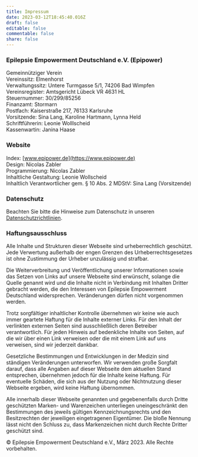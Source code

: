 ```yaml
---
title: Impressum
date: 2023-03-12T18:45:40.016Z
draft: false
editable: false
commentable: false
share: false
---
```


### Epilepsie Empowerment Deutschland e.V. (Epipower) 
Gemeinnütziger Verein<br> 
Vereinssitz: Elmenhorst<br> 
Verwaltungssitz: Untere Turmgasse 5/1, 74206 Bad Wimpfen<br> 
Vereinsregister: Amtsgericht Lübeck VR 4631 HL<br> 
Steuernummer: 30/299/85256<br> 
Finanzamt: Stormarn <br> 
Postfach: Kaiserstraße 217, 76133 Karlsruhe<br> 
Vorsitzende: Sina Lang, Karoline Hartmann, Lynna Held<br>
Schriftführerin: Leonie Wolllscheid<br>
Kassenwartin: Janina Haase<br>


### Website
Index: [www.epipower.de](https://www.epipower.de)<br> 
Design: Nicolas Zabler<br> 
Programmierung: Nicolas Zabler<br> 
Inhaltliche Gestaltung: Leonie Wollscheid<br> 
Inhaltlich Verantwortlicher gem. § 10 Abs. 2 MDStV: Sina Lang (Vorsitzende)<br> 

### Datenschutz
Beachten Sie bitte die Hinweise zum Datenschutz in unseren [Datenschutzrichtlinien](https://www.epipower.de/privacy).

### Haftungsausschluss
Alle Inhalte und Strukturen dieser Webseite sind urheberrechtlich geschützt. Jede Verwertung außerhalb der engen Grenzen des Urheberrechtsgesetzes ist ohne Zustimmung der Urheber unzulässig und strafbar.

Die Weiterverbreitung und Veröffentlichung unserer Informationen sowie das Setzen von Links auf unsere Webseite sind erwünscht, solange die Quelle genannt wird und die Inhalte nicht in Verbindung mit Inhalten Dritter gebracht werden, die den Interessen von Epilepsie Empowerment Deutschland widersprechen. Veränderungen dürfen nicht vorgenommen werden.

Trotz sorgfältiger inhaltlicher Kontrolle übernehmen wir keine wie auch immer geartete Haftung für die Inhalte externer Links. Für den Inhalt der verlinkten externen Seiten sind ausschließlich deren Betreiber verantwortlich. Für jeden Hinweis auf bedenkliche Inhalte von Seiten, auf die wir über einen Link verweisen oder die mit einem Link auf uns verweisen, sind wir jederzeit dankbar.

Gesetzliche Bestimmungen und Entwicklungen in der Medizin sind ständigen Veränderungen unterworfen. Wir verwenden große Sorgfalt darauf, dass alle Angaben auf dieser Webseite dem aktuellen Stand entsprechen, übernehmen jedoch für die Inhalte keine Haftung. Für eventuelle Schäden, die sich aus der Nutzung oder Nichtnutzung dieser Webseite ergeben, wird keine Haftung übernommen.

Alle innerhalb dieser Webseite genannten und gegebenenfalls durch Dritte geschützten Marken- und Warenzeichen unterliegen uneingeschränkt den Bestimmungen des jeweils gültigen Kennzeichnungsrechts und den Besitzrechten der jeweiligen eingetragenen Eigentümer. Die bloße Nennung lässt nicht den Schluss zu, dass Markenzeichen nicht durch Rechte Dritter geschützt sind.

© Epilepsie Empowerment Deutschland e.V., März 2023. Alle Rechte vorbehalten.






